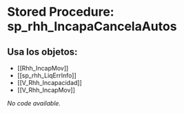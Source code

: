 # Stored Procedure: sp_rhh_IncapaCancelaAutos

## Usa los objetos:
- [[Rhh_IncapMov]]
- [[sp_rhh_LiqErrInfo]]
- [[V_Rhh_Incapacidad]]
- [[V_Rhh_IncapMov]]

*No code available.*
